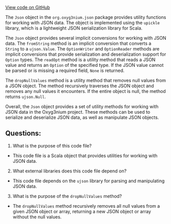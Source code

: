 [View code on GitHub](https://github.com/oxyg3nium/oxyg3nium/json/src/main/scala/org/oxyg3nium/json/Json.scala)

The `Json` object in the `org.oxyg3nium.json` package provides utility functions for working with JSON data. The object is implemented using the `upickle` library, which is a lightweight JSON serialization library for Scala.

The `Json` object provides several implicit conversions for working with JSON data. The `fromString` method is an implicit conversion that converts a `String` to a `ujson.Value`. The `OptionWriter` and `OptionReader` methods are implicit conversions that provide serialization and deserialization support for `Option` types. The `readOpt` method is a utility method that reads a JSON value and returns an `Option` of the specified type. If the JSON value cannot be parsed or is missing a required field, `None` is returned.

The `dropNullValues` method is a utility method that removes null values from a JSON object. The method recursively traverses the JSON object and removes any null values it encounters. If the entire object is null, the method returns `ujson.Null`.

Overall, the `Json` object provides a set of utility methods for working with JSON data in the Oxyg3nium project. These methods can be used to serialize and deserialize JSON data, as well as manipulate JSON objects.
## Questions: 
 1. What is the purpose of this code file?
- This code file is a Scala object that provides utilities for working with JSON data.

2. What external libraries does this code file depend on?
- This code file depends on the `ujson` library for parsing and manipulating JSON data.

3. What is the purpose of the `dropNullValues` method?
- The `dropNullValues` method recursively removes all null values from a given JSON object or array, returning a new JSON object or array without the null values.
